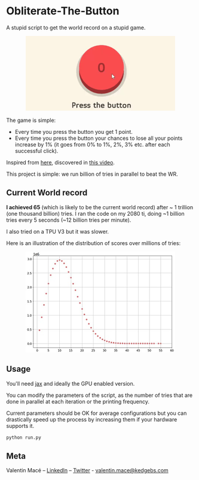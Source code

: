 # Obliterate-The-Button
A stupid script to get the world record on a stupid game.

<p align="center">
  <img src="img/main_animation.gif">
</p>

The game is simple:
- Every time you press the button you get 1 point.
- Every time you press the button your chances to lose all your points increase by 1% (it goes from 0% to 1%, 2%, 3% etc. after each successful click).

Inspired from [here](https://elendow.itch.io/the-button), discovered in [this video](https://www.youtube.com/shorts/DTG5HIxR9H8).

This project is simple: we run billion of tries in parallel to beat the WR.

## Current World record

<b>I achieved 65</b> (which is likely to be the current world record) after ~ 1 trillion (one thousand billion) tries. I ran the code on my 2080 ti, doing ~1 billion tries every 5 seconds (~12 billion tries per minute).

I also tried on a TPU V3 but it was slower.

Here is an illustration of the distribution of scores over millions of tries:
<p align="center">
  <img src="img/distribution_of_scores.jpg">
</p>

## Usage

You'll need [jax](https://github.com/google/jax) and ideally the GPU enabled version.

You can modify the parameters of the script, as the number of tries that are done in parallel at each iteration or the printing frequency.

Current parameters should be OK for average configurations but you can drastically speed up the process by increasing them if your hardware supports it.

```sh
python run.py
```
## Meta

Valentin Macé – [LinkedIn](https://www.linkedin.com/in/valentin-mac%C3%A9-310683165/) – [Twitter](https://twitter.com/ValentinMace) - valentin.mace@kedgebs.com
